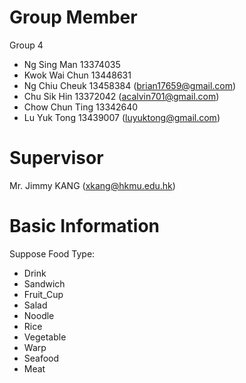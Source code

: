 # Group Member
Group 4
- Ng Sing Man 13374035
- Kwok Wai Chun 13448631 
- Ng Chiu Cheuk 13458384 (brian17659@gmail.com)
- Chu Sik Hin 13372042 (acalvin701@gmail.com)
- Chow Chun Ting 13342640
- Lu Yuk Tong 13439007 (luyuktong@gmail.com)

# Supervisor
Mr. Jimmy KANG (xkang@hkmu.edu.hk)
# Basic Information
Suppose Food Type: 
- Drink
- Sandwich
- Fruit_Cup
- Salad
- Noodle
- Rice
- Vegetable
- Warp
- Seafood
- Meat
